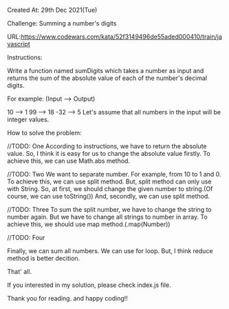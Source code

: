 Created At: 29th Dec 2021(Tue)

Challenge: Summing a number's digits

URL:https://www.codewars.com/kata/52f3149496de55aded000410/train/javascript

Instructions:

Write a function named sumDigits which takes a number as input and returns the sum of the absolute value of each of the number's decimal digits.

For example: (Input --> Output)

10 --> 1
99 --> 18
-32 --> 5
Let's assume that all numbers in the input will be integer values.

How to solve the problem:

//TODO: One 
According to instructions, we have to return the absolute value. So, I think it is easy for us to change the absolute value firstly. To achieve this, we can use Math.abs method.

//TODO: Two
We want to separate number. For example, from 10 to 1 and 0. To achieve this, we can use split method. But, split method can only use with String. So, at first, we should change the given number to string.(Of course, we can use toString()) And, secondly, we can use split method.

//TODO: Three
To sum the split number, we have to change the string to number again. But we have to change all strings to number in array.  To achieve this, we should use map method.(.map(Number))

//TODO: Four

Finally, we can sum all numbers. We can use for loop. But, I think reduce method is better decition.

That' all.

If you interested in my solution, please check index.js file.

Thank you for reading. and happy coding!!